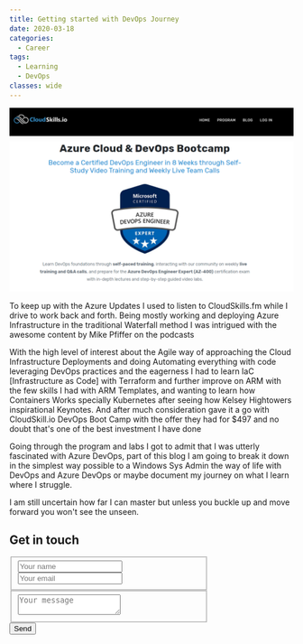 ```yaml
---
title: Getting started with DevOps Journey
date: 2020-03-18
categories:
  - Career
tags:
  - Learning
  - DevOps
classes: wide
---
```


![cloudskills.png](/CloudSkills/images/cloudskills.png)

To keep up with the Azure Updates I used to listen to CloudSkills.fm while I drive to work back and forth. 
Being mostly working and deploying Azure Infrastructure in the traditional Waterfall method I was intrigued with the awesome content by Mike Pfiffer on the podcasts

With the high level of interest about the Agile way of approaching the Cloud Infrastructure Deployments and doing Automating everything with code leveraging DevOps practices and the eagerness I had to learn IaC [Infrastructure as Code] with Terraform and further improve on ARM with the few skills I had with ARM Templates, and wanting to learn how Containers Works specially Kubernetes after seeing how Kelsey Hightowers inspirational Keynotes. And after much consideration gave it a go with CloudSkill.io DevOps Boot Camp with the offer they had for $497 and no doubt that's one of the best investment I have done


Going through the program and labs I got to admit that I was utterly fascinated with Azure DevOps, part of this blog I am going to break it down in the simplest way possible to a Windows Sys Admin the way of life with DevOps and Azure DevOps or maybe document my journey on what I learn where I struggle.

I am still uncertain how far I can master but unless you buckle up and move forward you won't see the unseen. 


## Get in touch  

<form action="https://formspree.io/sabirm@outlook.com" method="POST" style="width: 70%">
  <fieldset>
    <input type="text" name="name" placeholder="Your name">
    <input type="email" name="_replyto" placeholder="Your email">
  </fieldset>
  <fieldset>
    <textarea name="message" placeholder="Your message"></textarea>
  </fieldset>
  <button class="btn btn--info" type="submit">Send</button>
</form>